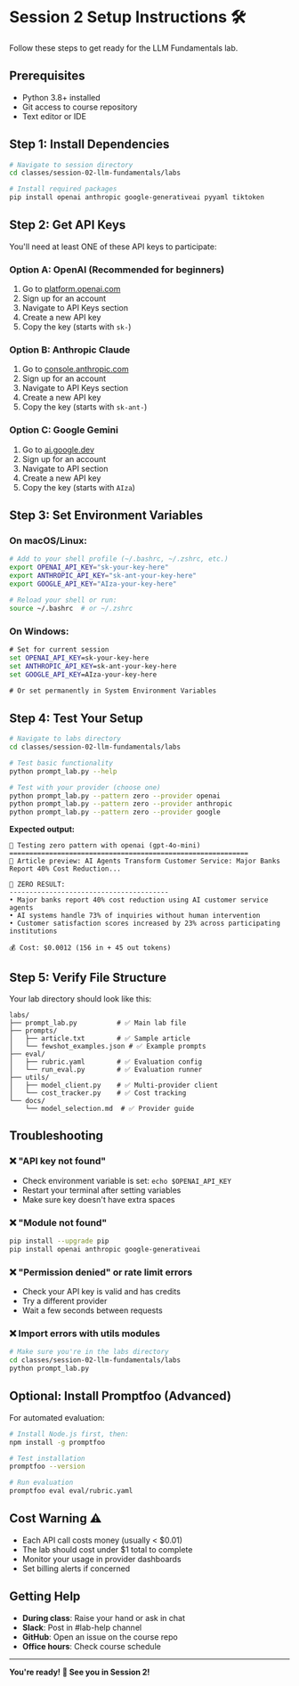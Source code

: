 # Session 2 Setup Instructions 🛠️

Follow these steps to get ready for the LLM Fundamentals lab.

## Prerequisites

- Python 3.8+ installed
- Git access to course repository
- Text editor or IDE

## Step 1: Install Dependencies

```bash
# Navigate to session directory
cd classes/session-02-llm-fundamentals/labs

# Install required packages
pip install openai anthropic google-generativeai pyyaml tiktoken
```

## Step 2: Get API Keys

You'll need at least ONE of these API keys to participate:

### Option A: OpenAI (Recommended for beginners)
1. Go to [platform.openai.com](https://platform.openai.com)
2. Sign up for an account
3. Navigate to API Keys section
4. Create a new API key
5. Copy the key (starts with `sk-`)

### Option B: Anthropic Claude
1. Go to [console.anthropic.com](https://console.anthropic.com)
2. Sign up for an account  
3. Navigate to API Keys section
4. Create a new API key
5. Copy the key (starts with `sk-ant-`)

### Option C: Google Gemini
1. Go to [ai.google.dev](https://ai.google.dev)
2. Sign up for an account
3. Navigate to API section
4. Create a new API key
5. Copy the key (starts with `AIza`)

## Step 3: Set Environment Variables

### On macOS/Linux:
```bash
# Add to your shell profile (~/.bashrc, ~/.zshrc, etc.)
export OPENAI_API_KEY="sk-your-key-here"
export ANTHROPIC_API_KEY="sk-ant-your-key-here"  
export GOOGLE_API_KEY="AIza-your-key-here"

# Reload your shell or run:
source ~/.bashrc  # or ~/.zshrc
```

### On Windows:
```cmd
# Set for current session
set OPENAI_API_KEY=sk-your-key-here
set ANTHROPIC_API_KEY=sk-ant-your-key-here
set GOOGLE_API_KEY=AIza-your-key-here

# Or set permanently in System Environment Variables
```

## Step 4: Test Your Setup

```bash
# Navigate to labs directory
cd classes/session-02-llm-fundamentals/labs

# Test basic functionality
python prompt_lab.py --help

# Test with your provider (choose one)
python prompt_lab.py --pattern zero --provider openai
python prompt_lab.py --pattern zero --provider anthropic  
python prompt_lab.py --pattern zero --provider google
```

**Expected output:**
```
🤖 Testing zero pattern with openai (gpt-4o-mini)
============================================================
📄 Article preview: AI Agents Transform Customer Service: Major Banks Report 40% Cost Reduction...

🎯 ZERO RESULT:
----------------------------------------
• Major banks report 40% cost reduction using AI customer service agents
• AI systems handle 73% of inquiries without human intervention  
• Customer satisfaction scores increased by 23% across participating institutions

💰 Cost: $0.0012 (156 in + 45 out tokens)
```

## Step 5: Verify File Structure

Your lab directory should look like this:

```
labs/
├── prompt_lab.py          # ✅ Main lab file
├── prompts/
│   ├── article.txt        # ✅ Sample article
│   └── fewshot_examples.json # ✅ Example prompts
├── eval/
│   ├── rubric.yaml        # ✅ Evaluation config
│   └── run_eval.py        # ✅ Evaluation runner
├── utils/
│   ├── model_client.py    # ✅ Multi-provider client
│   └── cost_tracker.py    # ✅ Cost tracking
└── docs/
    └── model_selection.md  # ✅ Provider guide
```

## Troubleshooting

### ❌ "API key not found"
- Check environment variable is set: `echo $OPENAI_API_KEY`
- Restart your terminal after setting variables
- Make sure key doesn't have extra spaces

### ❌ "Module not found"
```bash
pip install --upgrade pip
pip install openai anthropic google-generativeai
```

### ❌ "Permission denied" or rate limit errors
- Check your API key is valid and has credits
- Try a different provider
- Wait a few seconds between requests

### ❌ Import errors with utils modules
```bash
# Make sure you're in the labs directory
cd classes/session-02-llm-fundamentals/labs
python prompt_lab.py
```

## Optional: Install Promptfoo (Advanced)

For automated evaluation:

```bash
# Install Node.js first, then:
npm install -g promptfoo

# Test installation
promptfoo --version

# Run evaluation
promptfoo eval eval/rubric.yaml
```

## Cost Warning ⚠️

- Each API call costs money (usually < $0.01)
- The lab should cost under $1 total to complete
- Monitor your usage in provider dashboards
- Set billing alerts if concerned

## Getting Help

- **During class**: Raise your hand or ask in chat
- **Slack**: Post in #lab-help channel
- **GitHub**: Open an issue on the course repo
- **Office hours**: Check course schedule

---

**You're ready! 🚀 See you in Session 2!**